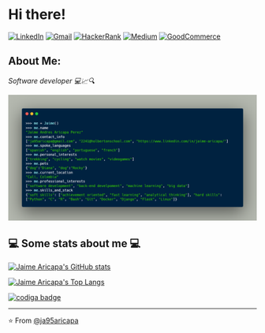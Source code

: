 # Hi there!
[![LinkedIn](https://img.shields.io/badge/LinkedIn-Jaime_Andrés_Aricapa_Pérez-blue)](https://www.linkedin.com/in/jaime-aricapa/)
[![Gmail](https://img.shields.io/badge/Gmail-ja95aricapa-red)](mailto:ja95aricapa@gmail.com)
[![HackerRank](https://img.shields.io/badge/HackerRank-Jaime_Aricapa-brightgreen)](https://www.hackerrank.com/h2241)
[![Medium](https://img.shields.io/badge/Medium-Jaime_Aricapa-white)](https://jaime95aricapa.medium.com)
[![GoodCommerce](https://img.shields.io/badge/Goodcommerce-Jaime_Aricapa-purple)](https://blog.goodcommerce.io/author/jaime/)

## About Me:
<p><em>Software developer 💻📈🔍</br>
</em></p>

![](https://github.com/Jaricapa-holberton/Jaricapa-holberton/blob/main/carbon.png)
<!-- TO make screenshot of your code, copy below link:  
https://carbon.now.sh/ -->

<h2>💻 Some stats about me 💻</h2>

[![Jaime Aricapa's GitHub stats](https://github-readme-stats.vercel.app/api/wakatime?username=ja95aricapa)](https://github-readme-stats.vercel.app/api?username=ja95aricapa&count_private=true&include_all_commits=true)

[![Jaime Aricapa's Top Langs](https://github-readme-stats.vercel.app/api/wakatime?username=ja95aricapa)](https://github-readme-stats.vercel.app/api/top-langs/?username=ja95aricapa)

<a href="https://app.codiga.io/hub/user/github/ja95aricapa">
   <img src="https://api.codiga.io/public/badge/user/github/ja95aricapa?style=light" alt="codiga badge" />
</a>

---

⭐️ From [@ja95aricapa](https://github.com/ja95aricapa)

<!-- TO make screenshot of your code, copy below link:  
https://carbon.now.sh/ --
